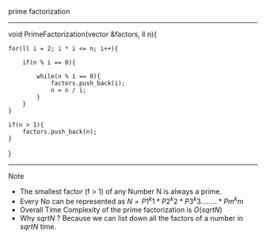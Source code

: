 prime factorization
<hr/>
void PrimeFactorization(vector<ll> &factors, ll n){
    
    for(ll i = 2; i * i <= n; i++){

        if(n % i == 0){

            while(n % i == 0){
                factors.push_back(i);
                n = n / i;
            }
        }
    }

    if(n > 1){
        factors.push_back(n);
    }
}
<hr/>

> [!NOTE]
> - The smallest factor (f > 1) of any Number N is always a prime.
> - Every No can be represented as $N = P1^k1 * P2^k2 * P3^k3 ........ *Pm^km$
> - Overall Time Complexity of the prime factorization is $O(sqrt{N})$
> - Why $sqrt{N}$ ? Because we can list down all the factors of a number in $sqrt{N}$ time. 
